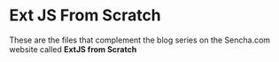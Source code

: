 # Ext JS From Scratch

These are the files that complement the blog series on the Sencha.com website called **ExtJS from Scratch**
